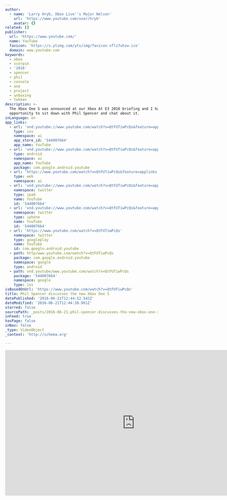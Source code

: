 ```yaml
---
author:
  - name: 'Larry Hryb, Xbox Live''s Major Nelson'
    url: 'https://www.youtube.com/user/hryb'
    avatar: {}
related: []
publisher:
  url: 'https://www.youtube.com/'
  name: YouTube
  favicon: 'https://s.ytimg.com/yts/img/favicon-vflz7uhzw.ico'
  domain: www.youtube.com
keywords:
  - xbox
  - scorpio
  - '2016'
  - spencer
  - phil
  - console
  - one
  - project
  - unboxing
  - tekken
description: >-
  The Xbox One S was announced at our Xbox At E3 2016 briefing and I had the
  opportunity to sit down with Phil Spencer and chat about it.
inLanguage: en
app_links:
  - url: 'vnd.youtube://www.youtube.com/watch?v=QtFUTiwPcQs&feature=applinks'
    type: ios
    namespace: ai
    app_store_id: '544007664'
    app_name: YouTube
  - url: 'vnd.youtube://www.youtube.com/watch?v=QtFUTiwPcQs&feature=applinks'
    type: android
    namespace: ai
    app_name: YouTube
    package: com.google.android.youtube
  - url: 'https://www.youtube.com/watch?v=QtFUTiwPcQs&feature=applinks'
    type: web
    namespace: ai
  - url: 'vnd.youtube://www.youtube.com/watch?v=QtFUTiwPcQs&feature=applinks'
    namespace: twitter
    type: ipad
    name: YouTube
    id: '544007664'
  - url: 'vnd.youtube://www.youtube.com/watch?v=QtFUTiwPcQs&feature=applinks'
    namespace: twitter
    type: iphone
    name: YouTube
    id: '544007664'
  - url: 'https://www.youtube.com/watch?v=QtFUTiwPcQs'
    namespace: twitter
    type: googleplay
    name: YouTube
    id: com.google.android.youtube
  - path: http/www.youtube.com/watch?v=QtFUTiwPcQs
    package: com.google.android.youtube
    namespace: google
    type: android
  - path: vnd.youtube/www.youtube.com/watch?v=QtFUTiwPcQs
    package: '544007664'
    namespace: google
    type: ios
isBasedOnUrl: 'https://www.youtube.com/watch?v=QtFUTiwPcQs'
title: Phil Spencer discusses the new Xbox One S
datePublished: '2016-06-21T12:44:52.542Z'
dateModified: '2016-06-21T12:44:38.961Z'
starred: false
sourcePath: _posts/2016-06-21-phil-spencer-discusses-the-new-xbox-one-s.md
inFeed: true
hasPage: false
inNav: false
_type: VideoObject
_context: 'http://schema.org'

---
```

<iframe src="https://cdn.embedly.com/widgets/media.html?src=https%3A%2F%2Fwww.youtube.com%2Fembed%2FQtFUTiwPcQs%3Ffeature%3Doembed&amp;url=http%3A%2F%2Fwww.youtube.com%2Fwatch%3Fv%3DQtFUTiwPcQs&amp;image=https%3A%2F%2Fi.ytimg.com%2Fvi%2FQtFUTiwPcQs%2Fhqdefault.jpg&amp;key=b7d04c9b404c499eba89ee7072e1c4f7&amp;type=text%2Fhtml&amp;schema=youtube" width="854" height="480" scrolling="no" frameborder="0" allowfullscreen="" style=""></iframe>